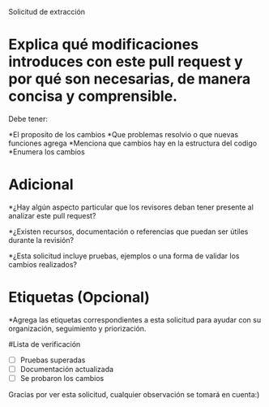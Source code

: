 Solicitud de extracción

# Explica qué modificaciones introduces con este pull request y por qué son necesarias, de manera concisa y comprensible.

Debe tener:

*El proposito de los cambios *Que problemas resolvio o que nuevas funciones
agrega *Menciona que cambios hay en la estructura del codigo *Enumera los
cambios

# Adicional

*¿Hay algún aspecto particular que los revisores deban tener presente al
analizar este pull request?

*¿Existen recursos, documentación o referencias que puedan ser útiles durante la
revisión?

*¿Esta solicitud incluye pruebas, ejemplos o una forma de validar los cambios
realizados?

# Etiquetas (Opcional)

*Agrega las etiquetas correspondientes a esta solicitud para ayudar con su
organización, seguimiento y priorización.

#Lista de verificación

- [ ] Pruebas superadas
- [ ] Documentación actualizada
- [ ] Se probaron los cambios

Gracias por ver esta solicitud, cualquier observación se tomará en cuenta:)
